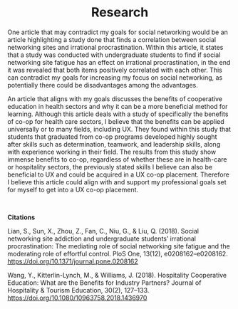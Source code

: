 <h1 style="text-align: center;">Research</h1>

<p>One article that may contradict my goals for social networking would be an article highlighting a study done that finds a correlation between social networking sites and irrational procrastination. Within this article, it states that a study was conducted with undergraduate students to find if social networking site fatigue has an effect on irrational procrastination, in the end it was revealed that both items positively correlated with each other. This can contradict my goals for increasing my focus on social networking, as potentially there could be disadvantages among the advantages.
<p>

<p>An article that aligns with my goals discusses the benefits of cooperative education in health sectors and why it can be a more beneficial method for learning. Although this article deals with a study of specifically the benefits of co-op for health care sectors, I believe that the benefits can be applied universally or to many fields, including UX. They found within this study that students that graduated from co-op programs developed highly sought after skills such as determination, teamwork, and leadership skills, along with experience working in their field. The results from this study show immense benefits to co-op, regardless of whether these are in health-care or hospitality sectors, the previously stated skills I believe can also be beneficial to UX and could be acquired in a UX co-op placement. Therefore I believe this article could align with and support my professional goals set for myself to get into a UX co-op placement.
<p>

<br />
<p><b>Citations</b><p>

<p>Lian, S., Sun, X., Zhou, Z., Fan, C., Niu, G., & Liu, Q. (2018). Social networking site addiction and undergraduate students’ irrational procrastination: The mediating role of social networking site fatigue and the moderating role of effortful control. PloS One, 13(12), e0208162–e0208162. <a href="https://doi.org/10.1371/journal.pone.0208162">https://doi.org/10.1371/journal.pone.0208162<a>
<p>

<p>Wang, Y., Kitterlin-Lynch, M., & Williams, J. (2018). Hospitality Cooperative Education: What are the Benefits for Industry Partners? Journal of Hospitality & Tourism Education, 30(2), 127–133. <a href="https://doi.org/10.1080/10963758.2018.1436970">https://doi.org/10.1080/10963758.2018.1436970<a>
<p>